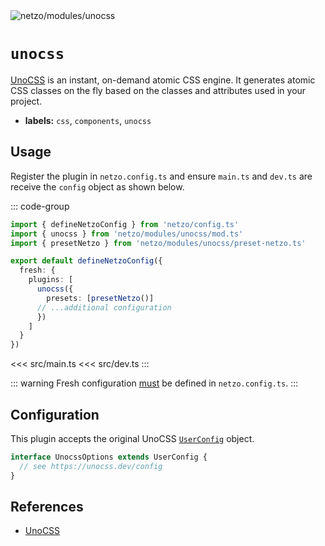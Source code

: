 <img src="https://raw.githubusercontent.com/netzo/netzo/main/assets/modules/unocss.svg" alt="netzo/modules/unocss" class="mb-5 w-75px">

# `unocss`

[UnoCSS](https://unocss.dev) is an instant, on-demand atomic CSS engine. It generates atomic CSS classes on the fly based on the classes and attributes used in your project.

- **labels:** `css`, `components`, `unocss`

## Usage

Register the plugin in `netzo.config.ts` and ensure `main.ts` and `dev.ts` are receive the `config` object as shown below.

::: code-group
```ts [netzo.config.ts]
import { defineNetzoConfig } from 'netzo/config.ts'
import { unocss } from 'netzo/modules/unocss/mod.ts'
import { presetNetzo } from 'netzo/modules/unocss/preset-netzo.ts'

export default defineNetzoConfig({
  fresh: {
    plugins: [
      unocss({
        presets: [presetNetzo()]
      // ...additional configuration
      })
    ]
  }
})
```
<<< src/main.ts
<<< src/dev.ts
:::

::: warning Fresh configuration [must](https://fresh.deno.dev/docs/concepts/ahead-of-time-builds#migrating-existing-projects-with-plugins) be defined in `netzo.config.ts`.
:::

## Configuration

This plugin accepts the original UnoCSS [`UserConfig`](https://unocss.dev/config) object.

```ts
interface UnocssOptions extends UserConfig {
  // see https://unocss.dev/config
}
```

## References

- [UnoCSS](https://unocss.dev/)
